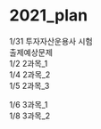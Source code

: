 # 2021_plan

1/31 투자자산운용사 시험<br>
출제예상문제<br>
1/2 2과목_1<br>
1/4 2과목_2<br>
1/5 2과목_3<br>

1/6 3과목_1<br>
1/8 3과목_2<br>
